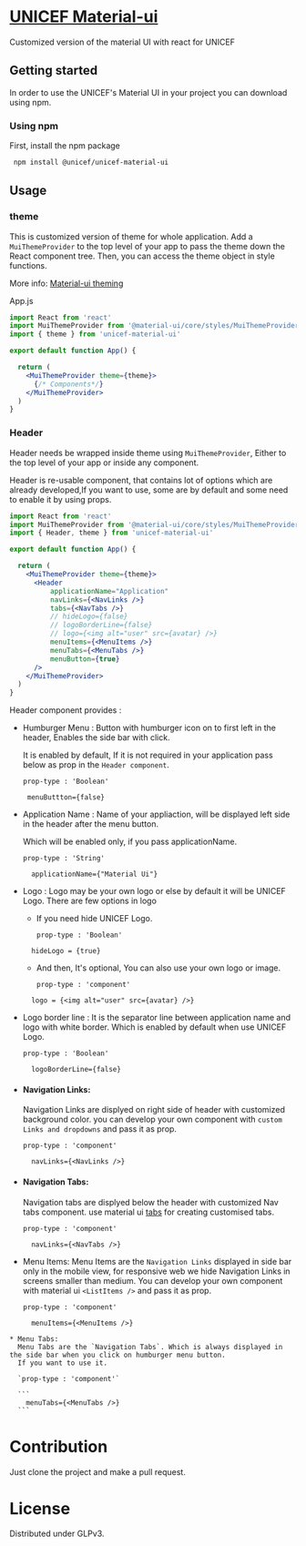 # [UNICEF Material-ui](https://unicef.github.io/unicef-material-ui/)

Customized version of the material UI with react for UNICEF

## Getting started

In order to use the UNICEF's Material UI in your project you can download using npm.

### Using npm

First, install the npm package

```bash
 npm install @unicef/unicef-material-ui

```

## Usage

### theme

 This is customized version of theme for whole application. 
 Add a `MuiThemeProvider` to the top level of your app to pass the theme down the React component tree. Then, you can access the theme object in style functions.

 More info: <a href="https://material-ui.com/styles/advanced/#theming">Material-ui theming</a>

App.js

```jsx
import React from 'react'
import MuiThemeProvider from '@material-ui/core/styles/MuiThemeProvider'
import { theme } from 'unicef-material-ui'

export default function App() {

  return (
    <MuiThemeProvider theme={theme}>
      {/* Components*/}
    </MuiThemeProvider>
  )
}
```

### Header
Header needs be wrapped inside theme using `MuiThemeProvider`,
Either to the top level of your app or inside any component.

Header is re-usable component, that contains lot of options which are already developed,If you want to use, some are by default and some need to enable it by using props.

  ```jsx
  import React from 'react'
  import MuiThemeProvider from '@material-ui/core/styles/MuiThemeProvider'
  import { Header, theme } from 'unicef-material-ui'

  export default function App() {

    return (
      <MuiThemeProvider theme={theme}>
        <Header
            applicationName="Application"
            navLinks={<NavLinks />}
            tabs={<NavTabs />}
            // hideLogo={false}
            // logoBorderLine={false}
            // logo={<img alt="user" src={avatar} />}
            menuItems={<MenuItems />}
            menuTabs={<MenuTabs />}
            menuButton={true}
        />
      </MuiThemeProvider>
    )
  }
```

Header component provides : 
  * Humburger Menu : Button with humburger icon on to first left in the header, Enables the side bar with click.

    It is enabled by default, If it is not required in your application pass below as prop in the `Header component`. 

    `prop-type : 'Boolean'`

    ```
     menuButtton={false}
    ```
  * Application Name : Name of your appliaction, will be displayed left side in the header after the menu button. 

    Which will be enabled only, if you pass applicationName.

    `prop-type : 'String'`

    ```
      applicationName={"Material Ui"}
    ```
  
  * Logo : Logo may be your own logo or else by default it will be UNICEF Logo.
   There are few options in logo
    * If you need hide UNICEF Logo.
    
      `prop-type : 'Boolean'`
    ```
      hideLogo = {true}
    ```

    * And then, It's optional, You can also use your own logo or image.

       `prop-type : 'component'`
    ```
      logo = {<img alt="user" src={avatar} />}
    ```
  * Logo border line : It is the separator line between application name and logo with white border.
  Which is enabled by default when use UNICEF Logo.

    `prop-type : 'Boolean'`
    
      ```
        logoBorderLine={false}
      ```
  * #### Navigation Links: 
    Navigation Links are displyed on right side of header with customized background color.
      you can develop your own component with `custom Links and dropdowns` and pass it as prop.

    `prop-type : 'component'`
    
      ```
        navLinks={<NavLinks />}
      ```
  * #### Navigation Tabs: 
    Navigation tabs are displyed below the header with customized Nav tabs component.
    use material ui [tabs](https://material-ui.com/components/tabs/) for creating customised tabs.

    `prop-type : 'component'`
    
      ```
        navLinks={<NavTabs />}
      ```
   * Menu Items: 
    Menu Items are the `Navigation Links` displayed in side bar only in the mobile view, for responsive web we hide Navigation Links in screens smaller than medium.
    You can develop your own component with material ui `<ListItems />` and pass it as prop.

      `prop-type : 'component'`
    
      ```
        menuItems={<MenuItems />}
      ```
    
    * Menu Tabs: 
      Menu Tabs are the `Navigation Tabs`. Which is always displayed in the side bar when you click on humburger menu button.
      If you want to use it.

      `prop-type : 'component'`
    
      ```
        menuTabs={<MenuTabs />}
      ```

# Contribution

Just clone the project and make a pull request.

# License

Distributed under GLPv3.
